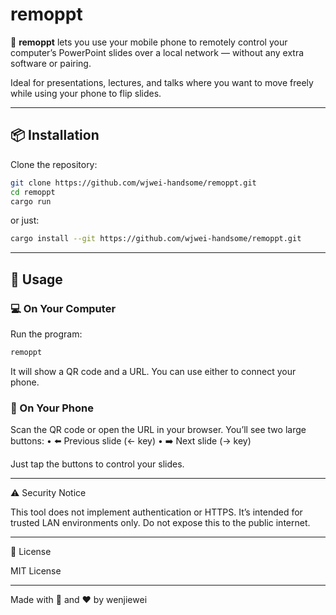 # remoppt

📱 **remoppt** lets you use your mobile phone to remotely control your computer’s PowerPoint slides over a local network — without any extra software or pairing.

Ideal for presentations, lectures, and talks where you want to move freely while using your phone to flip slides.

---

## 📦 Installation

Clone the repository:

```bash
git clone https://github.com/wjwei-handsome/remoppt.git
cd remoppt
cargo run
```

or just:

```bash
cargo install --git https://github.com/wjwei-handsome/remoppt.git
```

---

## 🚀 Usage

### 💻 On Your Computer

Run the program:

```bash
remoppt
```

It will show a QR code and a URL. You can use either to connect your phone.

### 📱 On Your Phone

Scan the QR code or open the URL in your browser. You’ll see two large buttons:
	•	⬅️ Previous slide (← key)
	•	➡️ Next slide (→ key)

Just tap the buttons to control your slides.

---

⚠️ Security Notice

This tool does not implement authentication or HTTPS. It’s intended for trusted LAN environments only.
Do not expose this to the public internet.

---

📄 License

MIT License

---

Made with 🦀 and ❤️ by wenjiewei
